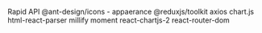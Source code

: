 Rapid API
@ant-design/icons - appaerance
@reduxjs/toolkit
axios
chart.js
html-react-parser
millify
moment
react-chartjs-2
react-router-dom